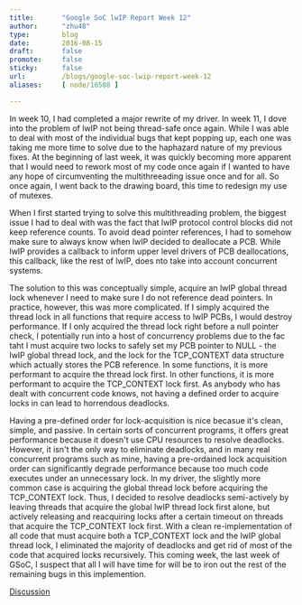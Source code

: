 ```yaml
---
title:       "Google SoC lwIP Report Week 12"
author:      "zhu48"
type:        blog
date:        2016-08-15
draft:       false
promote:     false
sticky:      false
url:         /blogs/google-soc-lwip-report-week-12
aliases:     [ node/16588 ]

---
```


<p>In week 10, I had completed a major rewrite of my driver. In week 11, I dove into the problem of lwIP not being thread-safe once again. While I was able to deal with most of the individual bugs that kept popping up, each one was taking me more time to solve due to the haphazard nature of my previous fixes. At the beginning of last week, it was quickly becoming more apparent that I would need to rework most of my code once again if I wanted to have any hope of circumventing the multithreeading issue once and for all. So once again, I went back to the drawing board, this time to redesign my use of mutexes.&nbsp;</p>
<p>When I first started trying to solve this multithreading problem, the biggest issue I had to deal with was the fact that lwIP protocol control blocks did not keep reference counts. To avoid dead pointer references, I had to somehow make sure to always know when lwIP decided to deallocate a PCB. While lwIP provides a callback to inform upper level drivers of PCB deallocations, this callback, like the rest of lwIP, does nto take into account concurrent systems.</p>
<p>The solution to this was conceptually simple, acquire an lwIP global thread lock whenever I need to make sure I do not reference dead pointers. In practice, however, this was more complicated. If I simply acquired the thread lock in all functions that require access to lwIP PCBs, I would destroy performance. If I only acquired the thread lock right before a null pointer check, I potentially run into a host of concurrency problems due to the fac taht I must acquire two locks to safely set my PCB pointer to NULL - the lwIP global thread lock, and the lock for the TCP_CONTEXT data structure which actually stores the PCB reference. In some functions, it is more performant to acquire the thread lock first. In other functions, it is more performant to acquire the TCP_CONTEXT lock first. As anybody who has dealt with concurrent code knows, not having a defined order to acquire locks in can lead to horrendous deadlocks.&nbsp;</p>
<p>Having a pre-defined order for lock-acquisition is nice becasue it's clean, simple, and passive. In certain sorts of concurrent programs, it offers great performance because it doesn't use CPU resources to resolve deadlocks. However, it isn't the only way to eliminate deadlocks, and in many real concurrent programs such as mine, having a pre-ordained lock acquisition order can significantly degrade performance because too much code executes under an unnecessary lock. In my driver, the slightly more common case is acquiring the global thread lock before acquiring the TCP_CONTEXT lock. Thus, I decided to resolve deadlocks semi-actively by leaving threads that acquire the global lwIP thread lock first alone, but actively releasing and reacquiring locks after a certain timeout on threads that acquire the TCP_CONTEXT lock first. With a clean re-implementation of all code that must acquire both a TCP_CONTEXT lock and the lwIP global thread lock, I eliminated the majority of deadlocks and get rid of most of the code that acquired locks recursively. This coming week, the last week of GSoC, I suspect that all I will have time for will be to iron out the rest of the remaining bugs in this implemention.&nbsp;</p>
<p><a href="https://www.reactos.org/forum/viewtopic.php?f=2&amp;t=15719">Discussion</a></p>

